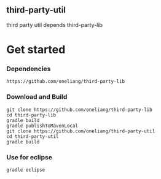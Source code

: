 third-party-util
---
third party util depends third-party-lib


# Get started
### Dependencies
```
https://github.com/oneliang/third-party-lib
```

### Download and Build
```
git clone https://github.com/oneliang/third-party-lib
cd third-party-lib
gradle build
gradle publishToMavenLocal
git clone https://github.com/oneliang/third-party-util
cd third-party-util
gradle build 
```

### Use for eclipse
```
gradle eclipse
```

